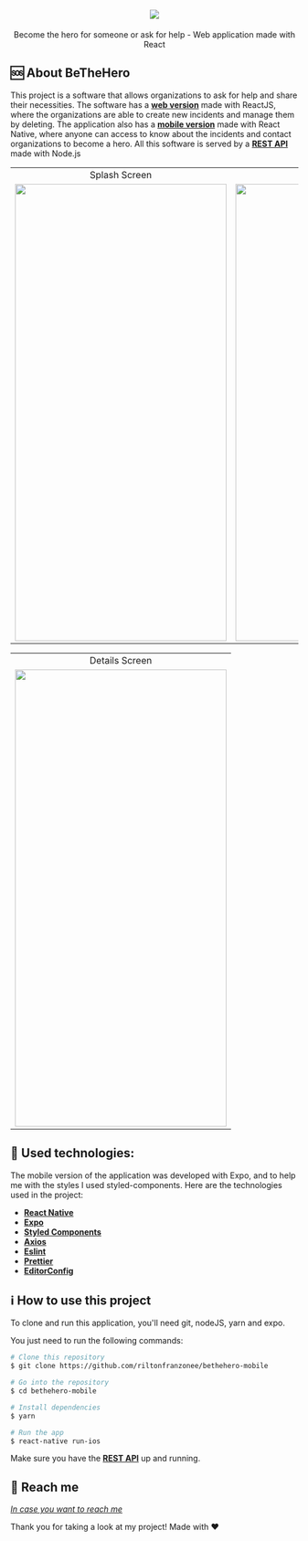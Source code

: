 <h1 align="center">
    <img src="https://user-images.githubusercontent.com/58868651/77574616-0deb1b80-6eb1-11ea-9a2b-3cfd3297ba0d.png" />
</h1>

<p align="center">
Become the hero for someone or ask for help - Web application made with React
</p>

🆘 About BeTheHero
------------------
This project is a software that allows organizations to ask for help and share their necessities. The software has a [**web version**](https://github.com/riltonfranzonee/bethehero) made with ReactJS, where the organizations are able to create new incidents and manage them by deleting. The application also has a [**mobile version**](https://github.com/riltonfranzonee/bethehero-mobile) made with React Native, where anyone can access to know about the incidents and contact organizations to become a hero. All this software is served by a [**REST API**](https://github.com/riltonfranzonee/bethehero-api) made with Node.js
 <table>
  <tr>
    <td align="center">Splash Screen</td>
    <td align="center">Incidents Screen</td>
  </tr>
   <tr>
    <td><img width="370" height="800" src="https://user-images.githubusercontent.com/58868651/77710602-45d78900-6fad-11ea-83d5-e32af30ad3e9.png"></td>
    <td><img width="370" height="800" src="https://user-images.githubusercontent.com/58868651/77710607-48d27980-6fad-11ea-978e-0d8647bf7aca.png"></td>
  </tr>
 </table>
 
 <table>
  <tr>
    <td align="center">Details Screen</td>
  </tr>
  <tr>
    <td><img width="370" height="800" src="https://user-images.githubusercontent.com/58868651/77710608-4a03a680-6fad-11ea-828d-6a3551ea3ec5.png"></td>
  </tr>
 </table>
 
:wrench: Used technologies:
----------------------
The mobile version of the application was developed with Expo, and to help me with the styles I used styled-components. Here are the technologies used in the project:

- [**React Native**](https://reactnative.dev/)
- [**Expo**](https://expo.io/)
- [**Styled Components**](https://styled-components.com/)
- [**Axios**](https://github.com/axios/axios)
- [**Eslint**](https://eslint.org/)
- [**Prettier**](https://prettier.io/)
- [**EditorConfig**](https://editorconfig.org/)


## :information_source: How to use this project
To clone and run this application, you'll need git, nodeJS, yarn and expo. 

You just need to run the following commands:

```bash
# Clone this repository
$ git clone https://github.com/riltonfranzonee/bethehero-mobile

# Go into the repository
$ cd bethehero-mobile

# Install dependencies
$ yarn

# Run the app
$ react-native run-ios
```

Make sure you have the [**REST API**](https://github.com/riltonfranzonee/bethehero-api) up and running.


:speech_balloon: Reach me
----------

[*In case you want to reach me*](https://www.linkedin.com/in/rilton-franzone-b975a7198/)



Thank you for taking a look at my project! Made with ♥
